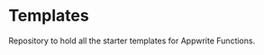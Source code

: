 # Templates

Repository to hold all the starter templates for Appwrite Functions.

<!-- TABLE:START -->
<!-- TABLE:END -->